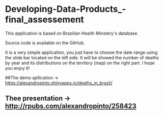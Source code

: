 # Developing-Data-Products_-final_assessement
This application is based on Brazilian Health Minstery's database.

Source code is available on the GitHub.

It is a very simple application, you just have to choose the date range using the slide bar located on the left side. 
It will be showed the number of deaths by year and its distributions on the territory (map) on the right part. I hope you enjoy it!

##The demo apllication -> https://alexandropinto.shinyapps.io/deaths_in_brazil/
## Thee presentation -> http://rpubs.com/alexandropinto/258423

